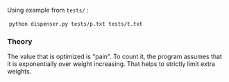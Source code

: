 
Using example from `tests/` :

​	`python dispenser.py tests/p.txt tests/t.txt`

### Theory

The value that is optimized is "pain". To count it, the program assumes that it is exponentially over weight increasing. That helps to strictly limit extra weights.